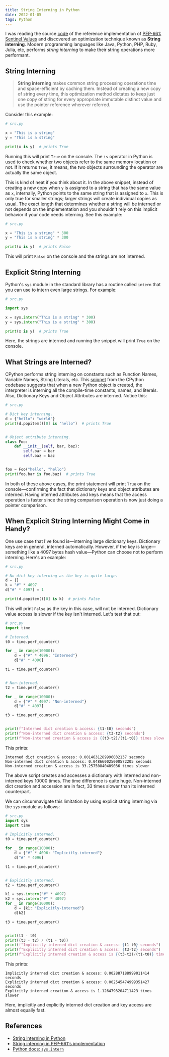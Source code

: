 ```yaml
---
title: String Interning in Python
date: 2022-01-05
tags: Python
---
```


I was reading the source [code](https://github.com/taleinat/python-stdlib-sentinels/blob/main/sentinels/sentinels.py) of the reference implementation of [PEP-661: Sentinel Values](https://www.python.org/dev/peps/pep-0661/) and discovered an optimization technique known as **String interning**. Modern programming languages like Java, Python, PHP, Ruby, Julia, etc, performs *string interning* to make their string operations more performant.

## String Interning

> **String interning** makes common string processing operations time and space-efficient by caching them. Instead of creating a new copy of string every time, this optimization method dictates to keep just one copy of string for every appropriate immutable distinct value and use the pointer reference wherever referred.

Consider this example:

```python
# src.py

x = "This is a string"
y = "This is a string"

print(x is y)  # prints True
```

Running this will print `True` on the console. The `is` operator in Python is used to check whether two objects refer to the same memory location or not. If it returns `True`, it means, the two objects surrounding the operator are actually the same object.

This is kind of neat if you think about it. In the above snippet, instead of creating a new copy when `y` is assigned to a string that has the same value as `x`, internally, Python points to the same string that is assigned to `x`. This is only true for smaller strings; larger strings will create individual copies as usual. The exact length that determines whether a string will be interned or not depends on the implementation and you shouldn't rely on this implicit behavior if your code needs interning. See this example:

```python
# src.py

x = "This is a string" * 300
y = "This is a string" * 300

print(x is y)  # prints False
```

This will print `False` on the console and the strings are not interned.

## Explicit String Interning

Python's `sys` module in the standard library has a routine called `intern` that you can use to intern even large strings. For example:

```python
# src.py

import sys

x = sys.intern("This is a string" * 300)
y = sys.intern("This is a string" * 300)

print(x is y)  # prints True
```

Here, the strings are interned and running the snippet will print `True` on the console.

## What Strings are Interned?

CPython performs string interning on constants such as Function Names, Variable Names, String Literals, etc. This [snippet](https://github.com/python/cpython/blob/7d7817cf0f826e566d8370a0e974bbfed6611d91/Objects/codeobject.c#L537) from the CPython codebase suggests that when a new Python object is created, the interpreter is interning all the compile-time constants, names, and literals. Also, Dictionary Keys and Object Attributes are interned.
Notice this:

```python
# src.py

# Dict key interning.
d = {"hello": "world"}
print(d.popitem()[0] is "hello")  # prints True


# Object attribute interning.
class Foo:
    def __init__(self, bar, baz):
        self.bar = bar
        self.baz = baz


foo = Foo("hello", "hello")
print(foo.bar is foo.baz)  # prints True
```

In both of these above cases, the print statement will print `True` on the console—confirming the fact that dictionary keys and object attributes are interned. Having interned attributes and keys means that the access operation is faster since the string comparison operation is now just doing a pointer comparison.

## When Explicit String Interning Might Come in Handy?

One use case that I've found is—interning large dictionary keys. Dictionary keys are in general, interned automatically. However, if the key is large—something like a 4097 bytes hash value—Python can choose not to perform interning. Here's an example:

```python
# src.py

# No dict key interning as the key is quite large.
d = {}
k = "#" * 4097
d["#" * 4097] = 1

print(d.popitem()[0] is k)  # prints False
```

This will print `False` as the key in this case, will not be interned. Dictionary value access is slower if the key isn't interned. Let's test that out:

```python
# src.py
import time

# Interned.
t0 = time.perf_counter()

for _ in range(10000):
    d = {"#" * 4096: "Interned"}
    d["#" * 4096]

t1 = time.perf_counter()


# Non-interned.
t2 = time.perf_counter()

for _ in range(10000):
    d = {"#" * 4097: "Non-interned"}
    d["#" * 4097]

t3 = time.perf_counter()


print(f"Interned dict creation & access: {t1-t0} seconds")
print(f"Non-interned dict creation & access: {t3-t2} seconds")
print(f"Non-interned creation & access is {(t3-t2)/(t1-t0)} times slower")
```

This prints:

```
Interned dict creation & access: 0.0014631289996032137 seconds
Non-interned dict creation & access: 0.048660025000572205 seconds
Non-interned creation & access is 33.25750840409036 times slower
```

The above script creates and accesses a dictionary with interned and non-interned keys 10000 times. The time difference is quite huge. Non-interned dict creation and accession are in fact, 33 times slower than its interned counterpart.

We can circumnavigate this limitation by using explicit string interning via the `sys` module as follows:


```python
# src.py
import sys
import time

# Implicitly interned.
t0 = time.perf_counter()

for _ in range(10000):
    d = {"#" * 4096: "Implicitly-interned"}
    d["#" * 4096]

t1 = time.perf_counter()


# Explicitly interned.
t2 = time.perf_counter()

k1 = sys.intern("#" * 4097)
k2 = sys.intern("#" * 4097)
for _ in range(10000):
    d = {k1: "Explicitly-interned"}
    d[k2]

t3 = time.perf_counter()


print(t1 - t0)
print((t3 - t2) / (t1 - t0))
print(f"Implicitly interned dict creation & access: {t1-t0} seconds")
print(f"Explicitly interned dict creation & access: {t3-t2} seconds")
print(f"Explicitly interned creation & access is {(t3-t2)/(t1-t0)} times slower")
```

This prints:

```
Implicitly interned dict creation & access: 0.002887188999011414 seconds
Explicitly interned dict creation & access: 0.002545474999351427 seconds
Explicitly interned creation & access is 1.1264793204711423 times slower
```

Here, implicitly and explicitly interned dict creation and key access are almost equally fast.


## References

* [String interning in Python](https://arpitbhayani.me/blogs/string-interning)
* [String interning in PEP-661's implementation](https://github.com/taleinat/python-stdlib-sentinels/blob/aef401d443be3fe92ac74e2f86f87735de79b66b/sentinels/sentinels.py#L48)
* [Python docs: `sys.intern`](https://docs.python.org/3/library/sys.html#sys.intern)

